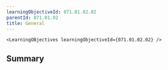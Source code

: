 ```yaml
---
learningObjectiveId: 071.01.02.02
parentId: 071.01.02
title: General
---
```


```tsx eval
<LearningOBjectives learningObjectiveId={071.01.02.02} />
```

## Summary
